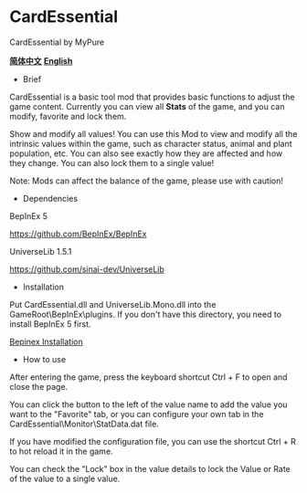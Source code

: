 # CardEssential
CardEssential by MyPure

**[简体中文](https://github.com/MyPure/CardEssential/blob/main/README.md)** **[English](https://github.com/MyPure/CardEssential/blob/main/README%20-%20EN.md)**

- Brief

CardEssential is a basic tool mod that provides basic functions to adjust the game content. Currently you can view all **Stats** of the game, and you can modify, favorite and lock them.

Show and modify all values! You can use this Mod to view and modify all the intrinsic values within the game, such as character status, animal and plant population, etc. You can also see exactly how they are affected and how they change. You can also lock them to a single value!

Note: Mods can affect the balance of the game, please use with caution!

- Dependencies

BepInEx 5

https://github.com/BepInEx/BepInEx

UniverseLib 1.5.1

https://github.com/sinai-dev/UniverseLib

- Installation

Put CardEssential.dll and UniverseLib.Mono.dll into the GameRoot\BepInEx\plugins. If you don't have this directory, you need to install BepInEx 5 first.

[Bepinex Installation](https://docs.bepinex.dev/articles/user_guide/installation/index.html)

- How to use

After entering the game, press the keyboard shortcut Ctrl + F to open and close the page.

You can click the button to the left of the value name to add the value you want to the "Favorite" tab, or you can configure your own tab in the CardEssential\Monitor\StatData.dat file.

If you have modified the configuration file, you can use the shortcut Ctrl + R to hot reload it in the game.

You can check the "Lock" box in the value details to lock the Value or Rate of the value to a single value.
